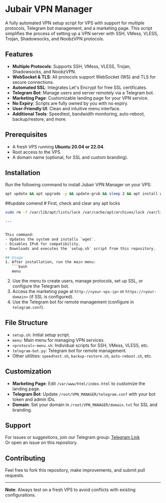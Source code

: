 # Jubair VPN Manager

A fully automated VPN setup script for VPS with support for multiple protocols, Telegram bot management, and a marketing page. This script simplifies the process of setting up a VPN server with SSH, VMess, VLESS, Trojan, Shadowsocks, and NoobzVPN protocols.

## Features
- **Multiple Protocols**: Supports SSH, VMess, VLESS, Trojan, Shadowsocks, and NoobzVPN.
- **WebSocket & TLS**: All protocols support WebSocket (WS) and TLS for secure connections.
- **Automated SSL**: Integrates Let's Encrypt for free SSL certificates.
- **Telegram Bot**: Manage users and server remotely via a Telegram bot.
- **Marketing Page**: Customizable landing page for your VPN service.
- **No Expiry**: Scripts are fully owned by you with no expiry.
- **User-Friendly UI**: Clean and intuitive menu interface.
- **Additional Tools**: Speedtest, bandwidth monitoring, auto-reboot, backup/restore, and more.

## Prerequisites
- A fresh VPS running **Ubuntu 20.04 or 22.04**.
- Root access to the VPS.
- A domain name (optional, for SSL and custom branding).

## Installation
Run the following command to install Jubair VPN Manager on your VPS:

```bash
apt update && apt upgrade -y && update-grub && sleep 2 && apt install wget -y && echo 1 > /proc/sys/net/ipv6/conf/all/disable_ipv6 && wget https://raw.githubusercontent.com/jubairbro/VPN_MANAGER/main/setup.sh && chmod +x setup.sh && ./setup.sh
```

##update comend # First, check and clear any apt locks

```bash
sudo rm -f /var/lib/apt/lists/lock /var/cache/apt/archives/lock /var/lib/dpkg/lock-frontend; sudo dpkg --configure -a; sudo apt clean; sudo apt update && sudo apt upgrade -y && sudo update-grub && sleep 2 && sudo apt install wget -y && echo 1 > /proc/sys/net/ipv6/conf/all/disable_ipv6 && wget https://raw.githubusercontent.com/jubairbro/VPN_MANAGER/main/setup.sh && chmod +x setup.sh && ./setup.sh```

---


This command:
- Updates the system and installs `wget`.
- Disables IPv6 for compatibility.
- Downloads and executes the `setup.sh` script from this repository.

## Usage
1. After installation, run the main menu:
   ```bash
   menu
   ```
2. Use the menu to create users, manage protocols, set up SSL, or configure the Telegram bot.
3. Access the marketing page at `http://<your-vps-ip>` or `https://<your-domain>` (if SSL is configured).
4. Use the Telegram bot for remote management (configure in `telegram.conf`).

## File Structure
- `setup.sh`: Initial setup script.
- `menu`: Main menu for managing VPN services.
- `<protocol>-menu.sh`: Individual scripts for SSH, VMess, VLESS, etc.
- `telegram-bot.py`: Telegram bot for remote management.
- Other utilities: `speedtest.sh`, `backup-restore.sh`, `auto-reboot.sh`, etc.

## Customization
- **Marketing Page**: Edit `/var/www/html/index.html` to customize the landing page.
- **Telegram Bot**: Update `/root/VPN_MANAGER/telegram.conf` with your bot token and admin IDs.
- **Domain**: Set your domain in `/root/VPN_MANAGER/domain.txt` for SSL and branding.

## Support
For issues or suggestions, join our Telegram group: [Telegram Link](https://t.me/JubairFF)  
Or open an issue on this repository.

## Contributing
Feel free to fork this repository, make improvements, and submit pull requests.


---

**Note**: Always test on a fresh VPS to avoid conflicts with existing configurations.
